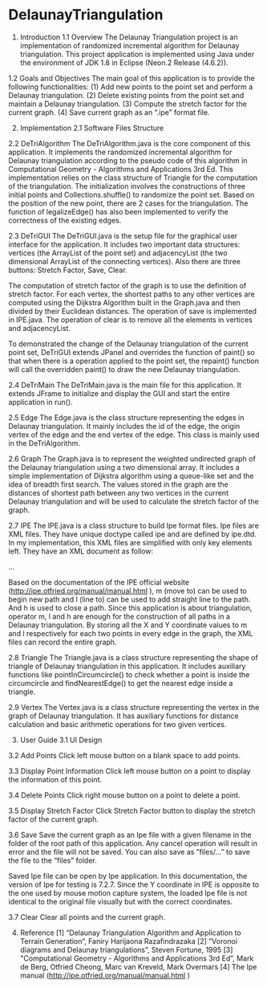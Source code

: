 # DelaunayTriangulation
1. Introduction
1.1 Overview
The Delaunay Triangulation project is an implementation of randomized incremental algorithm for Delaunay triangulation. This project application is implemented using Java under the environment of JDK 1.8 in Eclipse (Neon.2 Release (4.6.2)).

1.2 Goals and Objectives
The main goal of this application is to provide the following functionalities:
(1) Add new points to the point set and perform a Delaunay triangulation.
(2) Delete existing points from the point set and maintain a Delaunay triangulation.
(3) Compute the stretch factor for the current graph.
(4) Save current graph as an “.ipe” format file.


2. Implementation
2.1 Software Files Structure

2.2 DeTriAlgorithm
The DeTriAlgorithm.java is the core component of this application. It implements the randomized incremental algorithm for Delaunay triangulation according to the pseudo code of this algorithm in Computational Geometry - Algorithms and Applications 3rd Ed. This implementation relies on the class structure of Triangle for the computation of the triangulation. The initialization involves the constructions of three initial points and Collections.shuffle() to randomize the point set. Based on the position of the new point, there are 2 cases for the triangulation. The function of legalizeEdge() has also been implemented to verify the correctness of the existing edges.

2.3 DeTriGUI
The DeTriGUI.java is the setup file for the graphical user interface for the application. It includes two important data structures: vertices (the ArrayList of the point set) and adjacencyList (the two dimensional ArrayList of the connecting vertices). Also there are three buttons: Stretch Factor, Save, Clear. 

The computation of stretch factor of the graph is to use the definition of stretch factor. For each vertex, the shortest paths to any other vertices are computed using the Dijkstra Algorithm built in the Graph.java and then divided by their Euclidean distances. The operation of save is implemented in IPE.java. The operation of clear is to remove all the elements in vertices and adjacencyList. 

To demonstrated the change of the Delaunay triangulation of the current point set, DeTriGUI extends JPanel and overrides the function of paint() so that when there is a operation applied to the point set, the repaint() function will call the overridden paint() to draw the new Delaunay triangulation.

2.4 DeTriMain
The DeTriMain.java is the main file for this application. It extends JFrame to initialize and display the GUI and start the entire application in run().

2.5 Edge
The Edge.java is the class structure representing the edges in Delaunay triangulation. It mainly includes the id of the edge, the origin vertex of the edge and the end vertex of the edge. This class is mainly used in the DeTriAlgorithm.

2.6 Graph
The Graph.java is to represent the weighted undirected graph of the Delaunay triangulation using a two dimensional array. It includes a simple implementation of Dijkstra algorithm using a queue-like set and the idea of breadth first search. The values stored in the graph are the distances of shortest path between any two vertices in the current Delaunay triangulation and will be used to calculate the stretch factor of the graph.

2.7 IPE
The IPE.java is a class structure to build Ipe format files. Ipe files are XML files. They have unique doctype called ipe and are defined by ipe.dtd. In my implementation, this XML files are simplified with only key elements left. They have an XML document as follow:

<ipe version="70206" creator="Ipe 7.2.7" >
	<page>
		<path>
		</path>
		<path>
		     …
		</path>
	</page>
</ipe>

Based on the documentation of the IPE official website (http://ipe.otfried.org/manual/manual.html ), m (move to) can be used to begin new path and l (line to) can be used to add straight line to the path.  And h is used to close a path. Since this application is about triangulation, operator m, l and h are enough for the construction of all paths in a Delaunay triangulation. By storing all the X and Y coordinate values to m and l respectively for each two points in every edge in the graph, the XML files can record the entire graph. 

2.8 Triangle
The Triangle.java is a class structure representing the shape of triangle of Delaunay triangulation in this application. It includes auxiliary functions like pointInCircumcircle() to check whether a point is inside the circumcircle and findNearestEdge() to get the nearest edge inside a triangle.

2.9 Vertex
The Vertex.java is a class structure representing the vertex in the graph of Delaunay triangulation. It has auxiliary functions for distance calculation and basic arithmetic operations for two given vertices.


3. User Guide
3.1 UI Design

3.2 Add Points
	Click left mouse button on a blank space to add points.

3.3 Display Point Information
	Click left mouse button on a point to display the information of this point.

3.4 Delete Points
	Click right mouse button on a point to delete a point.

3.5 Display Stretch Factor
	Click Stretch Factor button to display the stretch factor of the current graph.

3.6 Save
	Save the current graph as an Ipe file with a given filename in the folder of the root path of this application. Any cancel operation will result in error and the file will not be saved. You can also save as ”files/...” to save the file to the “files” folder.
	
Saved Ipe file can be open by Ipe application. In this documentation, the version of Ipe for testing is 7.2.7. Since the Y coordinate in IPE is opposite to the one used by mouse motion capture system, the loaded Ipe file is not identical to the original file visually but with the correct coordinates.

3.7 Clear
	Clear all points and the current graph.


4. Reference
[1] “Delaunay Triangulation Algorithm and Application to Terrain Generation”, Faniry Harijaona Razafindrazaka
[2] ”Voronoi diagrams and Delaunay triangulations”, Steven Fortune, 1995
[3] "Computational Geometry - Algorithms and Applications 3rd Ed”, Mark de Berg, Otfried Cheong, Marc van Kreveld, Mark Overmars
[4] The Ipe manual (http://ipe.otfried.org/manual/manual.html )
